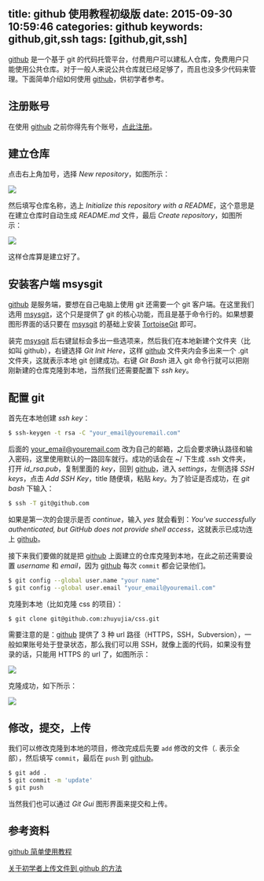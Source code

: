 title: github 使用教程初级版
date: 2015-09-30 10:59:46
categories: github
keywords: github,git,ssh
tags: [github,git,ssh]
---

[github](https://github.com/) 是一个基于 git 的代码托管平台，付费用户可以建私人仓库，免费用户只能使用公共仓库。对于一般人来说公共仓库就已经足够了，而且也没多少代码来管理。下面简单介绍如何使用 [github](https://github.com/)，供初学者参考。

<!--more-->

## 注册账号

在使用 [github](https://github.com/) 之前你得先有个账号，[点此注册](https://github.com/join)。

## 建立仓库

点击右上角加号，选择 *New repository*，如图所示：

![](http://7xn4vv.com1.z0.glb.clouddn.com/static/upload/20150930/1.png)

然后填写仓库名称，选上 *Initialize this repository with a README*，这个意思是在建立仓库时自动生成 *README.md* 文件，最后 *Create repository*，如图所示：

![](http://7xn4vv.com1.z0.glb.clouddn.com/static/upload/20150930/2.png)

这样仓库算是建立好了。

## 安装客户端 msysgit

[github](https://github.com/) 是服务端，要想在自己电脑上使用 git 还需要一个 git 客户端。在这里我们选用 [msysgit](https://git-for-windows.github.io/)，这个只是提供了 git 的核心功能，而且是基于命令行的。如果想要图形界面的话只要在 [msysgit](https://git-for-windows.github.io/) 的基础上安装 [TortoiseGit](http://tortoisegit.org/) 即可。

装完 [msysgit](https://git-for-windows.github.io/) 后右键鼠标会多出一些选项来，然后我们在本地新建个文件夹（比如叫 github），右键选择 *Git Init Here*，这样 [github](https://github.com/) 文件夹内会多出来一个 .git 文件夹，这就表示本地 git 创建成功。右键 *Git Bash* 进入 git 命令行就可以把刚刚新建的仓库克隆到本地，当然我们还需要配置下 *ssh key*。

## 配置 git

首先在本地创建 *ssh key*：

``` bash
$ ssh-keygen -t rsa -C "your_email@youremail.com"
```

后面的 your_email@youremail.com 改为自己的邮箱，之后会要求确认路径和输入密码，这里使用默认的一路回车就行。成功的话会在 ~/ 下生成 .ssh 文件夹，打开 *id_rsa.pub*，复制里面的 *key*，回到 [github](https://github.com/)，进入 *settings*，左侧选择 *SSH keys*，点击 *Add SSH Key*，title 随便填，粘贴 *key*。为了验证是否成功，在 *git bash* 下输入：

``` bash
$ ssh -T git@github.com
```

如果是第一次的会提示是否 *continue*，输入 *yes* 就会看到：*You've successfully authenticated, but GitHub does not provide shell access*，这就表示已成功连上 [github](https://github.com/)。

接下来我们要做的就是把 [github](https://github.com/) 上面建立的仓库克隆到本地，在此之前还需要设置 *username* 和 *email*，因为 [github](https://github.com/) 每次 `commit` 都会记录他们。

``` bash
$ git config --global user.name "your name"
$ git config --global user.email "your_email@youremail.com"
```

克隆到本地（比如克隆 css 的项目）：

``` bash
$ git clone git@github.com:zhuyujia/css.git
```

需要注意的是：[github](https://github.com/) 提供了 3 种 url 路径（HTTPS，SSH，Subversion），一般如果账号处于登录状态，那么我们可以用 SSH，就像上面的代码，如果没有登录的话，只能用 HTTPS 的 url 了，如图所示：

![](http://7xn4vv.com1.z0.glb.clouddn.com/static/upload/20150930/3.png)

克隆成功，如下所示：

![](http://7xn4vv.com1.z0.glb.clouddn.com/static/upload/20150930/4.png)

## 修改，提交，上传

我们可以修改克隆到本地的项目，修改完成后先要 `add` 修改的文件（. 表示全部），然后填写 `commit`，最后在 `push` 到 [github](https://github.com/)。

``` bash
$ git add .
$ git commit -m 'update'
$ git push
```

当然我们也可以通过 *Git Gui* 图形界面来提交和上传。

## 参考资料

[github 简单使用教程](http://wuyuans.com/2012/05/github-simple-tutorial/)

[关于初学者上传文件到 github 的方法](http://www.cnblogs.com/findingsea/archive/2012/08/27/2654549.html)